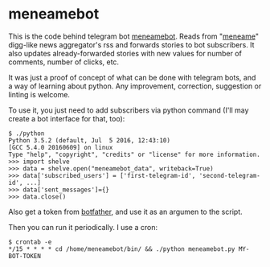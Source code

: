 # meneamebot
This is the code behind telegram bot [meneamebot](https://telegram.me/meneantebot). Reads from "[meneame](https://www.meneame.net)" digg-like news aggregator's rss and forwards stories to bot subscribers. It also updates already-forwarded stories with new values for number of comments, number of clicks, etc.

It was just a proof of concept of what can be done with telegram bots, and a way of learning about python. Any improvement, correction, suggestion or linting is welcome.

To use it, you just need to add subscribers via python command (I'll may create a bot interface for that, too):
```
$ ./python
Python 3.5.2 (default, Jul  5 2016, 12:43:10) 
[GCC 5.4.0 20160609] on linux
Type "help", "copyright", "credits" or "license" for more information.
>>> import shelve
>>> data = shelve.open("meneamebot_data", writeback=True)
>>> data['subscribed_users'] = ['first-telegram-id', 'second-telegram-id', ...]
>>> data['sent_messages']={}
>>> data.close()
```
Also get a token from [botfather](https://telegram.me/botfather), and use it as an argumen to the script.

Then you can run it periodically. I use a cron:
```
$ crontab -e
*/15 * * * * cd /home/meneamebot/bin/ && ./python meneamebot.py MY-BOT-TOKEN
```



